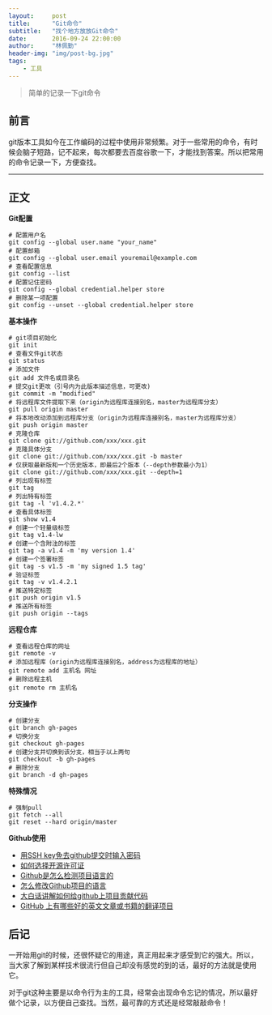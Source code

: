 ```yaml
---
layout:     post
title:      "Git命令"
subtitle:   "找个地方放放Git命令"
date:       2016-09-24 22:00:00
author:     "林佩勤"
header-img: "img/post-bg.jpg"
tags:
    - 工具
---
```


> 简单的记录一下git命令


## 前言

git版本工具如今在工作编码的过程中使用非常频繁。对于一些常用的命令，有时候会脑子短路，记不起来，每次都要去百度谷歌一下，才能找到答案。所以把常用的命令记录一下，方便查找。

---

## 正文

**Git配置**

```shell
# 配置用户名
git config --global user.name "your_name"
# 配置邮箱
git config --global user.email youremail@example.com
# 查看配置信息
git config --list
# 配置记住密码
git config --global credential.helper store
# 删除某一项配置
git config --unset --global credential.helper store
```

**基本操作**

```shell
# git项目初始化
git init
# 查看文件git状态
git status
# 添加文件
git add 文件名或目录名
# 提交git更改（引号内为此版本描述信息，可更改)
git commit -m "modified"
# 将远程库文件提取下来（origin为远程库连接别名，master为远程库分支）
git pull origin master
# 将本地改动添加到远程库分支（origin为远程库连接别名，master为远程库分支）
git push origin master
# 克隆仓库
git clone git://github.com/xxx/xxx.git
# 克隆具体分支
git clone git://github.com/xxx/xxx.git -b master
# 仅获取最新版和一个历史版本，即最后2个版本（--depth参数最小为1）
git clone git://github.com/xxx/xxx.git --depth=1
# 列出现有标签
git tag
# 列出特有标签
git tag -l 'v1.4.2.*'
# 查看具体标签
git show v1.4
# 创建一个轻量级标签
git tag v1.4-lw
# 创建一个含附注的标签
git tag -a v1.4 -m 'my version 1.4'
# 创建一个签署标签
git tag -s v1.5 -m 'my signed 1.5 tag'
# 验证标签
git tag -v v1.4.2.1
# 推送特定标签
git push origin v1.5
# 推送所有标签
git push origin --tags
```

**远程仓库**

```shell
# 查看远程仓库的网址
git remote -v
# 添加远程库（origin为远程库连接别名，address为远程库的地址）
git remote add 主机名 网址
# 删除远程主机
git remote rm 主机名
```

**分支操作**

```shell
# 创建分支
git branch gh-pages
# 切换分支
git checkout gh-pages
# 创建分支并切换到该分支，相当于以上两句
git checkout -b gh-pages
# 删除分支
git branch -d gh-pages
```

**特殊情况**

```shell
# 强制pull
git fetch --all
git reset --hard origin/master 
```

**Github使用**

- [用SSH key免去github提交时输入密码](http://blog.zfan.me/2015/09/01/%E7%94%A8SSH-key%E5%85%8D%E5%8E%BBgithub%E6%8F%90%E4%BA%A4%E6%97%B6%E8%BE%93%E5%85%A5%E5%AF%86%E7%A0%81/)
- [如何选择开源许可证](http://www.ruanyifeng.com/blog/2011/05/how_to_choose_free_software_licenses.html)
- [Github是怎么检测项目语言的](http://stackoverflow.com/questions/5318580/how-does-github-figure-out-a-projects-language)
- [怎么修改Github项目的语言](http://stackoverflow.com/questions/13597892/how-to-change-the-language-of-a-repository-on-github/27099628#27099628)
- [大白话讲解如何给github上项目贡献代码](https://site.douban.com/196781/widget/notes/12161495/note/269163206/?)
- [GitHub 上有哪些好的英文文章或书籍的翻译项目](https://www.zhihu.com/question/27410763)

## 后记

一开始用git的时候，还很怀疑它的用途，真正用起来才感受到它的强大。所以，当大家了解到某样技术很流行但自己却没有感觉的到的话，最好的方法就是使用它。

对于git这种主要是以命令行为主的工具，经常会出现命令忘记的情况，所以最好做个记录，以方便自己查找。当然，最可靠的方式还是经常敲敲命令！
